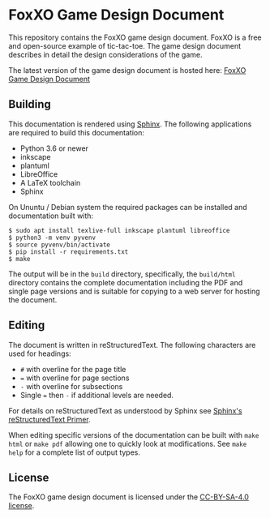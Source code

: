 FoxXO Game Design Document
==========================

This repository contains the FoxXO game design document. FoxXO is a free and
open-source example of tic-tac-toe. The game design document describes in detail
the design considerations of the game.

The latest version of the game design document is hosted here:
[FoxXO Game Design Document](https://j-richey.github.io/project-documentation/foxxo-gdd/)


## Building
This documentation is rendered using [Sphinx](https://www.sphinx-doc.org/en/master/).
The following applications are required to build this documentation:

* Python 3.6 or newer
* inkscape
* plantuml
* LibreOffice
* A LaTeX toolchain
* Sphinx

On Ununtu / Debian system the required packages can be installed and
documentation built with:

```
$ sudo apt install texlive-full inkscape plantuml libreoffice
$ python3 -m venv pyvenv
$ source pyvenv/bin/activate
$ pip install -r requirements.txt
$ make
```

The output will be in the `build` directory, specifically, the `build/html`
directory contains the complete documentation including the PDF and single page
versions and is suitable for copying to a web server for hosting the document.


## Editing
The document is written in reStructuredText. The following characters are used
for headings:

* `#` with  overline for the page title
* `=` with overline for page sections
* `-` with overline for subsections
* Single `=` then `-` if additional levels are needed.

For details on reStructuredText as understood by Sphinx see
[Sphinx's reStructuredText Primer](https://www.sphinx-doc.org/en/master/usage/restructuredtext/basics.html).

When editing specific versions of the documentation can be built with `make html`
or `make pdf` allowing one to quickly look at modifications.  See `make help`
for a complete list of output types.


## License
The FoxXO game design document is licensed under the
[CC-BY-SA-4.0 license](https://github.com/j-richey/foxxo-gdd/blob/master/LICENSE.txt).
